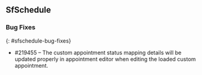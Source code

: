 ## SfSchedule

### Bug Fixes
{: #sfschedule-bug-fixes}

* \#219455 – The custom appointment status mapping details will be updated properly in appointment editor when editing the loaded custom appointment.


